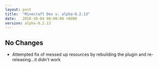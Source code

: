 ```yaml
---
layout: post
title:  "Minecraft Dev v. alpha-0.2.13"
date:   2016-10-04 00:00:00 +0000
version: alpha-0.2.13
---
```

## No Changes

* Attempted fix of messed up resources by rebuilding the plugin and re-releasing...it didn't work
